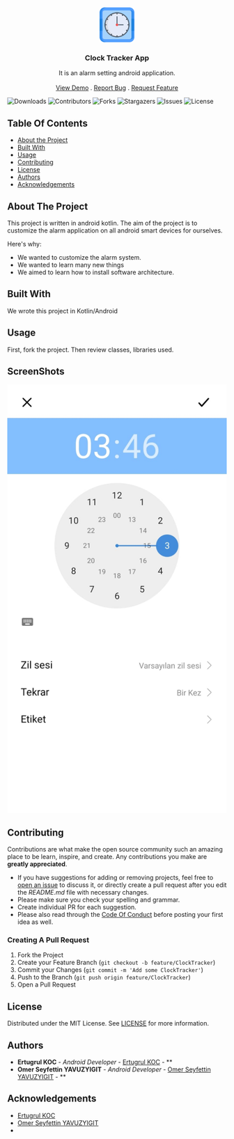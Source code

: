<br/>
<p align="center">
  <a href="https://github.com/etokoc/ClockTracker">
    <img src="clock.png" alt="Logo" width="80" height="80">
  </a>

  <h3 align="center">Clock Tracker App</h3>

  <p align="center">
    It is an alarm setting android application.
    <br/>
    <br/>
    <a href="https://github.com/etokoc/ClockTracker">View Demo</a>
    .
    <a href="https://github.com/etokoc/ClockTracker/issues">Report Bug</a>
    .
    <a href="https://github.com/etokoc/ClockTracker/issues">Request Feature</a>
  </p>
</p>

![Downloads](https://img.shields.io/github/downloads/etokoc/ClockTracker/total) ![Contributors](https://img.shields.io/github/contributors/etokoc/ClockTracker?color=dark-green) ![Forks](https://img.shields.io/github/forks/etokoc/ClockTracker?style=social) ![Stargazers](https://img.shields.io/github/stars/etokoc/ClockTracker?style=social) ![Issues](https://img.shields.io/github/issues/etokoc/ClockTracker) ![License](https://img.shields.io/github/license/etokoc/ClockTracker) 

## Table Of Contents

* [About the Project](#about-the-project)
* [Built With](#built-with)
* [Usage](#usage)
* [Contributing](#contributing)
* [License](#license)
* [Authors](#authors)
* [Acknowledgements](#acknowledgements)

## About The Project

This project is written in android kotlin. The aim of the project is to customize the alarm application on all android smart devices for ourselves.

Here's why:

* We wanted to customize the alarm system.
* We wanted to learn many new things
* We aimed to learn how to install software architecture.


## Built With

We wrote this project in Kotlin/Android

## Usage

First, fork the project. Then review classes, libraries used.
## ScreenShots
![Screen Shot](screenshot.jpg)

## Contributing

Contributions are what make the open source community such an amazing place to be learn, inspire, and create. Any contributions you make are **greatly appreciated**.
* If you have suggestions for adding or removing projects, feel free to [open an issue](https://github.com/etokoc/ClockTracker/issues/new) to discuss it, or directly create a pull request after you edit the *README.md* file with necessary changes.
* Please make sure you check your spelling and grammar.
* Create individual PR for each suggestion.
* Please also read through the [Code Of Conduct](https://github.com/etokoc/ClockTracker/blob/main/CODE_OF_CONDUCT.md) before posting your first idea as well.

### Creating A Pull Request

1. Fork the Project
2. Create your Feature Branch (`git checkout -b feature/ClockTracker`)
3. Commit your Changes (`git commit -m 'Add some ClockTracker'`)
4. Push to the Branch (`git push origin feature/ClockTracker`)
5. Open a Pull Request

## License

Distributed under the MIT License. See [LICENSE](https://github.com/etokoc/ClockTracker/blob/main/LICENSE.md) for more information.

## Authors

* **Ertugrul KOC** - *Android Developer* - [Ertugrul KOC](https://github.com/etokoc/) - **
* **Omer Seyfettin YAVUZYIGIT** - *Android Developer* - [Omer Seyfettin YAVUZYIGIT](https://github.com/omeryavuzyigit61) - **

## Acknowledgements

* [Ertugrul KOC](https://github.com/etokoc/)
* [Omer Seyfettin YAVUZYIGIT](https://github.com/omeryavuzyigit61)
* []()
